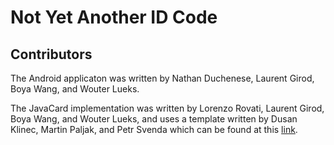 # Not Yet Another ID Code


## Contributors

The Android applicaton was written by Nathan Duchenese, Laurent Girod, Boya Wang, and Wouter Lueks.

The JavaCard implementation was written by Lorenzo Rovati, Laurent Girod, Boya Wang, and Wouter Lueks, and uses a template written by Dusan Klinec, Martin Paljak, and Petr Svenda which can be found at this [link](https://github.com/ph4r05/javacard-gradle-template).

